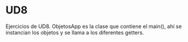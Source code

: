 # UD8
 Ejercicios de UD8. ObjetosApp es la clase que contiene el main(), ahí se instancian los objetos y se llama a los diferentes getters.
